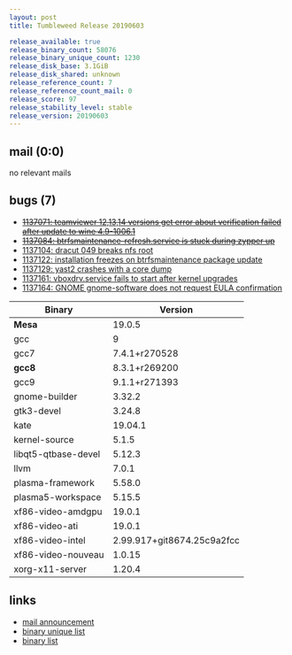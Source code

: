 ```yaml
---
layout: post
title: Tumbleweed Release 20190603

release_available: true
release_binary_count: 58076
release_binary_unique_count: 1230
release_disk_base: 3.1GiB
release_disk_shared: unknown
release_reference_count: 7
release_reference_count_mail: 0
release_score: 97
release_stability_level: stable
release_version: 20190603
---
```


## mail (0:0)

no relevant mails

## bugs (7)

<!--more-->

- ~~[1137071: teamviewer 12,13,14 versions get error about verification failed after update to wine 4.9-1006.1](https://bugzilla.opensuse.org/show_bug.cgi?id=1137071)~~
- ~~[1137084: btrfsmaintenance-refresh.service is stuck during zypper up](https://bugzilla.opensuse.org/show_bug.cgi?id=1137084)~~
- [1137104: dracut 049 breaks nfs root](https://bugzilla.opensuse.org/show_bug.cgi?id=1137104)
- [1137122: installation freezes on btrfsmaintenance package update](https://bugzilla.opensuse.org/show_bug.cgi?id=1137122)
- [1137129: yast2 crashes with a core dump](https://bugzilla.opensuse.org/show_bug.cgi?id=1137129)
- [1137161: vboxdrv.service fails to start after kernel upgrades](https://bugzilla.opensuse.org/show_bug.cgi?id=1137161)
- [1137164: GNOME gnome-software does not request EULA confirmation](https://bugzilla.opensuse.org/show_bug.cgi?id=1137164)

Binary | Version
--- | ---
**Mesa** | 19.0.5
gcc | 9
gcc7 | 7.4.1+r270528
**gcc8** | 8.3.1+r269200
gcc9 | 9.1.1+r271393
gnome-builder | 3.32.2
gtk3-devel | 3.24.8
kate | 19.04.1
kernel-source | 5.1.5
libqt5-qtbase-devel | 5.12.3
llvm | 7.0.1
plasma-framework | 5.58.0
plasma5-workspace | 5.15.5
xf86-video-amdgpu | 19.0.1
xf86-video-ati | 19.0.1
xf86-video-intel | 2.99.917+git8674.25c9a2fcc
xf86-video-nouveau | 1.0.15
xorg-x11-server | 1.20.4

## links

- [mail announcement](https://lists.opensuse.org/opensuse-factory/2019-06/msg00078.html)
- [binary unique list](http://download.opensuse.org/history/20190603/rpm.unique.list)
- [binary list](http://download.opensuse.org/history/20190603/rpm.list)
